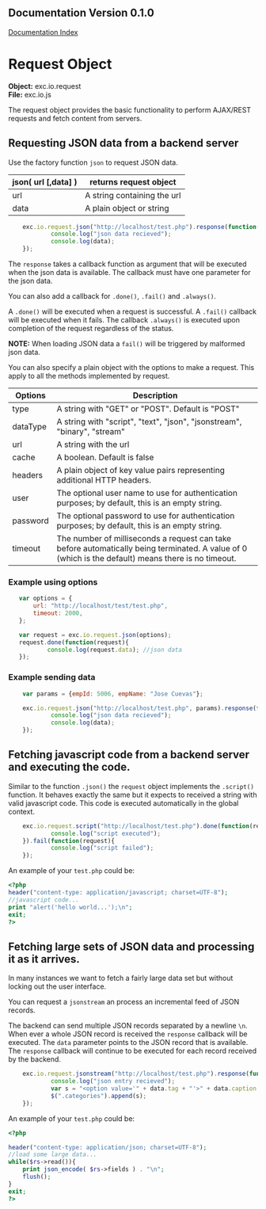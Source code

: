 ## Documentation Version 0.1.0 ##
[Documentation Index](./doc_index.md)<br>

# Request Object #
**Object:** exc.io.request<br>
**File:** exc.io.js<br>


The request object provides the basic functionality to perform AJAX/REST requests and fetch content from servers.




 ## Requesting JSON data from a backend server ##

Use the factory function `json` to request JSON data.

| json( url [,data] ) | returns request object |
| ------------------- | ---------------------- |
| url | A string containing the url |
| data | A plain object or string |


```javascript
	exc.io.request.json("http://localhost/test.php").response(function(data){
			console.log("json data recieved");
			console.log(data);
	});
```

The `response` takes a callback function as argument that will be executed when the json data is available. The callback must have one parameter for the json data.

You can also add a callback for `.done()`, `.fail()` and `.always()`.

A `.done()` will be executed when a request is successful. A `.fail()` callback will be executed when it fails. The callback `.always()` is executed upon completion of the request regardless of the status.

**NOTE:** When loading JSON data a `fail()` will be triggered by malformed json data.

You can also specify a plain object with the options to make a request. This apply to all the methods implemented by request.


| Options | Description |
| --- | --- |
| type | A string with "GET" or "POST". Default is "POST" |
| dataType | A string with "script", "text", "json", "jsonstream", "binary", "stream" |
| url | A string with the url |
| cache | A boolean. Default is false |
| headers | A plain object of key value pairs representing additional HTTP headers. |
| user | The optional user name to use for authentication purposes; by default, this is an empty string. |
| password | The optional password to use for authentication purposes; by default, this is an empty string. |
| timeout | The number of milliseconds a request can take before automatically being terminated. A value of 0 (which is the default) means there is no timeout. |

### Example using options ###
 ```javascript
	var options = {
		url: "http://localhost/test/test.php",
		timeout: 2000,
	};

	var request = exc.io.request.json(options);
	request.done(function(request){
			console.log(request.data); //json data
	});
 ```

### Example sending data ###
```javascript
	var params = {empId: 5006, empName: "Jose Cuevas"};

	exc.io.request.json("http://localhost/test.php", params).response(function(data){
			console.log("json data recieved");
			console.log(data);
	});
```


## Fetching javascript code from a backend server and executing the code. ##

Similar to the function `.json()` the `request` object implements the `.script()` function. It behaves exactly the same but it expects to received a string with valid javascript code. This code is executed automatically in the global context.

```javascript
	exc.io.request.script("http://localhost/test.php").done(function(request){
			console.log("script executed");
	}).fail(function(request){
			console.log("script failed");
	});
```

An example of your `test.php` could be:
```php
<?php
header("content-type: application/javascript; charset=UTF-8");
//javascript code...
print "alert('hello world...');\n";
exit;
?>
```


## Fetching large sets of JSON data and processing it as it arrives. ##

In many instances we want to fetch a fairly large data set but without locking out the user interface.

You can request a `jsonstream` an process an incremental feed of JSON records.

The backend can send multiple JSON records separated by a newline `\n`.  When ever a whole JSON record is received the `response` callback will be executed. The `data` parameter points to the JSON record that is available. The `response` callback will continue to be executed for each record received by the backend.

```javascript
	exc.io.request.jsonstream("http://localhost/test.php").response(function(data){
			console.log("json entry recieved");
			var s = "<option value='" + data.tag + "'>" + data.caption + "</>";
			$(".categories").append(s);
	});
```

An example of your `test.php` could be:

```php
<?php

header("content-type: application/json; charset=UTF-8");
//load some large data...
while($rs->read()){
	print json_encode( $rs->fields ) . "\n";
	flush();
}
exit;
?>
```
